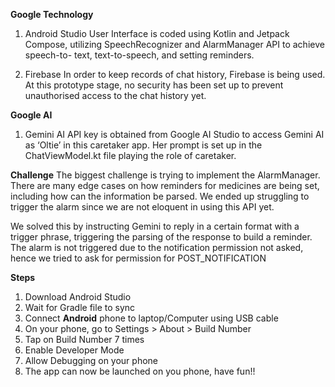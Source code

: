 **Google Technology**
1. Android Studio
User Interface is coded using Kotlin and Jetpack Compose, utilizing SpeechRecognizer and AlarmManager API to achieve speech-to-  text, text-to-speech, and setting reminders.

3. Firebase
In order to keep records of chat history, Firebase is being used. At this prototype stage, no security has been set up to prevent    unauthorised access to the chat history yet.

**Google AI**
1. Gemini AI
API key is obtained from Google AI Studio to access Gemini AI as ‘Oltie’ in this caretaker app. Her prompt is set up in the
ChatViewModel.kt file playing the role of caretaker.

**Challenge**
The biggest challenge is trying to implement the AlarmManager. There are many edge cases on how reminders for medicines are being set, including how can the information be parsed. We ended up struggling to trigger the alarm since we are not eloquent in using this API yet. 

We solved this by instructing Gemini to reply in a certain format with a trigger phrase, triggering the parsing of the response to build a reminder. The alarm is not triggered due to the notification permission not asked, hence we tried to ask for permission for POST_NOTIFICATION


**Steps**
1. Download Android Studio
2. Wait for Gradle file to sync
3. Connect **Android** phone to laptop/Computer using USB cable
4. On your phone, go to Settings > About > Build Number
5. Tap on Build Number 7 times
6. Enable Developer Mode
7. Allow Debugging on your phone
8. The app can now be launched on you phone, have fun!! 
